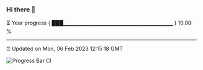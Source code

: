 ### Hi there 👋

⏳ Year progress { ███▁▁▁▁▁▁▁▁▁▁▁▁▁▁▁▁▁▁▁▁▁▁▁▁▁▁▁ } 10.00 %

---

⏰ Updated on Mon, 06 Feb 2023 12:15:18 GMT

![Progress Bar CI](https://github.com/Shyam-Makwana/GitHub-Actions-Demo/workflows/Progress%20Bar%20CI/badge.svg)
